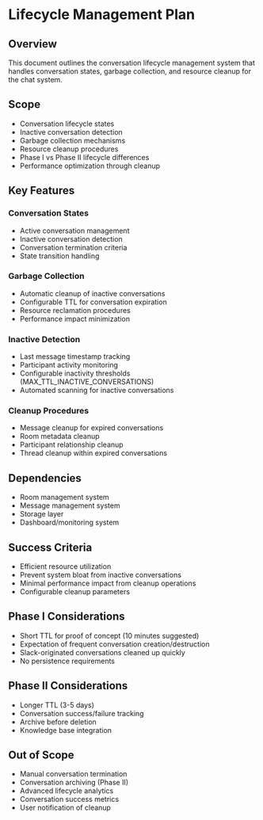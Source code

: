 # Lifecycle Management Plan

## Overview

This document outlines the conversation lifecycle management system that handles conversation states, garbage collection, and resource cleanup for the chat system.

## Scope

- Conversation lifecycle states
- Inactive conversation detection
- Garbage collection mechanisms
- Resource cleanup procedures
- Phase I vs Phase II lifecycle differences
- Performance optimization through cleanup

## Key Features

### Conversation States

- Active conversation management
- Inactive conversation detection
- Conversation termination criteria
- State transition handling

### Garbage Collection

- Automatic cleanup of inactive conversations
- Configurable TTL for conversation expiration
- Resource reclamation procedures
- Performance impact minimization

### Inactive Detection

- Last message timestamp tracking
- Participant activity monitoring
- Configurable inactivity thresholds (MAX_TTL_INACTIVE_CONVERSATIONS)
- Automated scanning for inactive conversations

### Cleanup Procedures

- Message cleanup for expired conversations
- Room metadata cleanup
- Participant relationship cleanup
- Thread cleanup within expired conversations

## Dependencies

- Room management system
- Message management system
- Storage layer
- Dashboard/monitoring system

## Success Criteria

- Efficient resource utilization
- Prevent system bloat from inactive conversations
- Minimal performance impact from cleanup operations
- Configurable cleanup parameters

## Phase I Considerations

- Short TTL for proof of concept (10 minutes suggested)
- Expectation of frequent conversation creation/destruction
- Slack-originated conversations cleaned up quickly
- No persistence requirements

## Phase II Considerations

- Longer TTL (3-5 days)
- Conversation success/failure tracking
- Archive before deletion
- Knowledge base integration

## Out of Scope

- Manual conversation termination
- Conversation archiving (Phase II)
- Advanced lifecycle analytics
- Conversation success metrics
- User notification of cleanup
